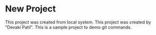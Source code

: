 # New Project

This project was created from local system.
This project was created by "Devaki Patil".
This is a sample project to demo git commands.
